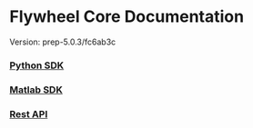 # Flywheel Core Documentation
Version: prep-5.0.3/fc6ab3c

### [Python SDK](python/)

### [Matlab SDK](matlab/)

### [Rest API](swagger/index.html)

